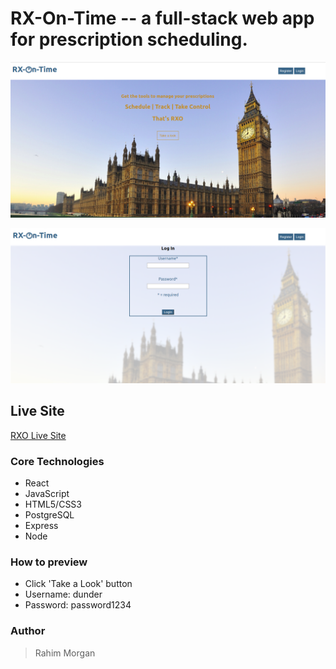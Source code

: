 # RX-On-Time -- a full-stack web app for prescription scheduling.

![Home Page](./src/images/RXOLanding.png)

![Landing Page](./src/images/RXOLogin.png)

## Live Site

[RXO Live Site](https://rxo-app.rahmor.now.sh/)

### Core Technologies

- React
- JavaScript
- HTML5/CSS3
- PostgreSQL
- Express
- Node

### How to preview

- Click 'Take a Look' button
- Username: dunder
- Password: password1234

### Author

> Rahim Morgan
